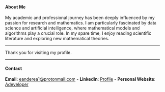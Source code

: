 #### About Me

My academic and professional journey has been deeply influenced by my passion for research and mathematics. I am particularly fascinated by data science and artificial intelligence, where mathematical models and algorithms play a crucial role. In my spare time, I enjoy reading scientific literature and exploring new mathematical theories.

---

Thank you for visiting my profile.

---

#### Contact
**Email**: eanderea1@protonmail.com - **LinkedIn**: [Profile](https://www.linkedin.com/in/anderson-rodrigo-pozzi-a06246186/)       -      **Personal Website**: [Adeveloper](https://adeveloper.com.br)

